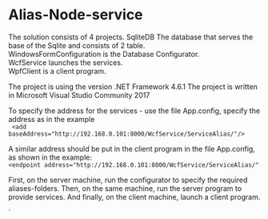 # Alias-Node-service

The solution consists of 4 projects. 
SqliteDB The database that serves the base of the Sqlite and consists of 2 table.  
WindowsFormConfiguration is the Database Configurator.  
WcfService  launches the services.  
WpfClient  is a client program.

The project is using the version .NET Framework 4.6.1
The project is written in Microsoft Visual Studio Community 2017 

To specify the address for the services - use the file App.config, specify the address as in the example   
` <add baseAddress="http://192.168.0.101:8000/WcfService/ServiceAlias/"/>`   

 A similar address should be put in the client program in the file App.config, as shown in the example:    
 `<endpoint address="http://192.168.0.101:8000/WcfService/ServiceAlias/"`

First, on the server machine, run the configurator to specify the required aliases-folders. 
Then, on the same machine, run the server program to provide services.
And finally, on the client machine, launch a client program.

`
 
 
